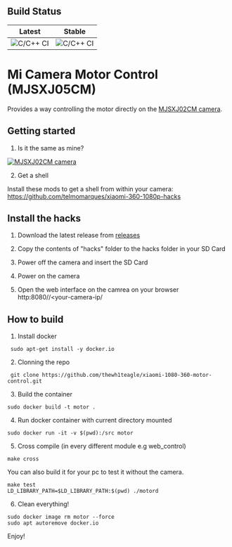 ## Build Status
Latest | Stable
--- | ---
![C/C++ CI](https://github.com/cmiguelcabral/mjsxj05cm-motor-control/workflows/C/C++%20CI/badge.svg?tag=latest-rc) | ![C/C++ CI](https://github.com/cmiguelcabral/mjsxj05cm-motor-control/workflows/C/C++%20CI/badge.svg?branch=master)

# Mi Camera Motor Control (MJSXJ05CM)

Provides a way controlling the motor directly on the [MJSXJ02CM camera](https://www.mi.com/global/camera-360).


## Getting started

1. Is it the same as mine?

[![MJSXJ02CM camera](https://i.imgur.com/3fOE6ZR.png)](https://www.mi.com/global/camera-360)


2. Get a shell

Install these mods to get a shell from within your camera:  
https://github.com/telmomarques/xiaomi-360-1080p-hacks





## Install the hacks
1. Download the latest release from [releases](https://github.com/thewh1teagle/xiaomi-1080-360-motor-control/releases)

2. Copy the contents of "hacks" folder to the hacks folder in your SD Card

3. Power off the camera and insert the SD Card
4. Power on the camera
5. Open the web interface on the camrea on your browser
http:8080//<your-camera-ip/

## How to build

1. Install docker
```shell
 sudo apt-get install -y docker.io
```


2. Clonning the repo
```git clone
 git clone https://github.com/thewh1teagle/xiaomi-1080-360-motor-control.git
```

3. Build the container 
```shell
sudo docker build -t motor .
```
4. Run docker container with current directory mounted
```shell
sudo docker run -it -v $(pwd):/src motor
```

5. Cross compile (in every different module e.g web_control)

```shell
make cross
```

You can also build it for your pc to test it without the camera.

```shell
make test
LD_LIBRARY_PATH=$LD_LIBRARY_PATH:$(pwd) ./motord
```

6. Clean everything!
```
sudo docker image rm motor --force
sudo apt autoremove docker.io
```

Enjoy!

